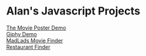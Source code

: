 # Alan's Javascript Projects

<div>
  <a href="https://alanv73.github.io/movieposter/">The Movie Poster Demo</a>
</div>
<div>
  <a href="https://alanv73.github.io/giphy/">Giphy Demo</a>
</div>
<div>
  <a href="https://alanv73.github.io/MadLads/">MadLads Movie Finder</a>
<div>
<div>
  <a href="https://alanv73.github.io/zomatoAPI/">Restaurant Finder</a>
<div>

